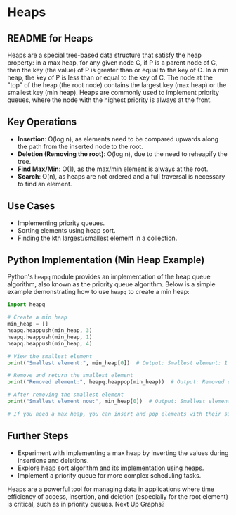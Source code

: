 # Heaps

## README for Heaps

Heaps are a special tree-based data structure that satisfy the heap property: in a max heap, for any given node C, if P is a parent node of C, then the key (the value) of P is greater than or equal to the key of C. In a min heap, the key of P is less than or equal to the key of C. The node at the "top" of the heap (the root node) contains the largest key (max heap) or the smallest key (min heap). Heaps are commonly used to implement priority queues, where the node with the highest priority is always at the front.

## Key Operations

- **Insertion**: O(log n), as elements need to be compared upwards along the path from the inserted node to the root.
- **Deletion (Removing the root)**: O(log n), due to the need to reheapify the tree.
- **Find Max/Min**: O(1), as the max/min element is always at the root.
- **Search**: O(n), as heaps are not ordered and a full traversal is necessary to find an element.

## Use Cases

- Implementing priority queues.
- Sorting elements using heap sort.
- Finding the kth largest/smallest element in a collection.

## Python Implementation (Min Heap Example)

Python's `heapq` module provides an implementation of the heap queue algorithm, also known as the priority queue algorithm. Below is a simple example demonstrating how to use `heapq` to create a min heap:

```python
import heapq

# Create a min heap
min_heap = []
heapq.heappush(min_heap, 3)
heapq.heappush(min_heap, 1)
heapq.heappush(min_heap, 4)

# View the smallest element
print("Smallest element:", min_heap[0])  # Output: Smallest element: 1

# Remove and return the smallest element
print("Removed element:", heapq.heappop(min_heap))  # Output: Removed element: 1

# After removing the smallest element
print("Smallest element now:", min_heap[0])  # Output: Smallest element now: 3

# If you need a max heap, you can insert and pop elements with their sign inverted or use a custom class to invert the comparison.
```

## Further Steps

- Experiment with implementing a max heap by inverting the values during insertions and deletions.
- Explore heap sort algorithm and its implementation using heaps.
- Implement a priority queue for more complex scheduling tasks.

Heaps are a powerful tool for managing data in applications where time efficiency of access, insertion, and deletion (especially for the root element) is critical, such as in priority queues. Next Up Graphs?